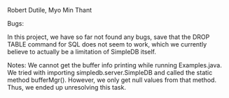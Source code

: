 Robert Dutile, Myo Min Thant

Bugs:

In this project, we have so far not found any bugs, save that the DROP TABLE command for SQL does not seem to work, which we currently believe to actually be a limitation of SimpleDB itself.

Notes: We cannot get the buffer info printing while running Examples.java. 
We tried with importing simpledb.server.SimpleDB and called the static method bufferMgr().
However, we only get null values from that method. Thus, we ended up unresolving this task.
